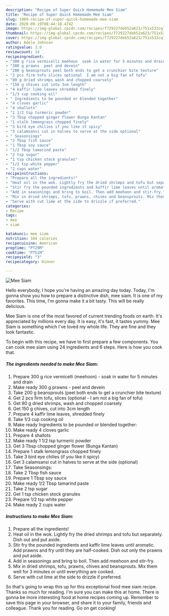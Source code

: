 ```yaml
---
description: "Recipe of Super Quick Homemade Mee Siam"
title: "Recipe of Super Quick Homemade Mee Siam"
slug: 1969-recipe-of-super-quick-homemade-mee-siam
date: 2020-09-19T08:44:18.474Z
image: https://img-global.cpcdn.com/recipes/f729227deb52a623/751x532cq70/mee-siam-recipe-main-photo.jpg
thumbnail: https://img-global.cpcdn.com/recipes/f729227deb52a623/751x532cq70/mee-siam-recipe-main-photo.jpg
cover: https://img-global.cpcdn.com/recipes/f729227deb52a623/751x532cq70/mee-siam-recipe-main-photo.jpg
author: Adele Johnson
ratingvalue: 3.6
reviewcount: 14
recipeingredient:
- "300 g rice vermicelli meehoon  soak in water for 5 minutes and drain"
- "300 g prawns  peel and devein"
- "200 g beansprouts peel both ends to get a crunchier bite texture"
- "2 pcs firm tofu slices optional  I am not a big fan of tofu"
- "80 g dried shrimps wash and chopped coarsely"
- "150 g chives cut into 3cm length"
- "4 kaffir lime leaves shredded finely"
- "1/3 cup cooking oil"
- " Ingredients to be pounded or blended together"
- "4 cloves garlic"
- "4 shallots"
- "1 1/2 tsp turmeric powder"
- "3 Tbsp chopped ginger flower Bunga Kantan"
- "1 stalk lemongrass chopped finely"
- "3 bird eye chilies if you like it spicy"
- "3 calamsansi cut in halves to serve at the side optional"
- " Seasonsings"
- "2 Tbsp fish sauce"
- "1 Tbsp soy sauce"
- "1/2 Tbsp tamarind paste"
- "2 tsp sugar"
- "1 tsp chicken stock granules"
- "1/2 tsp white pepper"
- "2 cups water"
recipeinstructions:
- "Prepare all the ingredients!"
- "Heat oil in the wok. Lightly fry the dried shrimps and tofu but separately. Dish out and put aside."
- "Stir fry the pounded ingredients and kaffir lime leaves until aromatic. Add prawns and fry until they are half-cooked. Dish out only the prawns and put aside."
- "Add in seasonings and bring to boil. Then add meehoon and stir-fry."
- "Mix in dried shrimps, tofu, prawns, chives and beansprouts. Mix them well for 3 minutes or until everything are cooked."
- "Serve with cut lime at the side to drizzle if preferred."
categories:
- Recipe
tags:
- mee
- siam

katakunci: mee siam 
nutrition: 164 calories
recipecuisine: American
preptime: "PT29M"
cooktime: "PT51M"
recipeyield: "3"
recipecategory: Dinner

---
```



![Mee Siam](https://img-global.cpcdn.com/recipes/f729227deb52a623/751x532cq70/mee-siam-recipe-main-photo.jpg)

Hello everybody, I hope you're having an amazing day today. Today, I'm gonna show you how to prepare a distinctive dish, mee siam. It is one of my favorites. This time, I'm gonna make it a bit tasty. This will be really delicious.



Mee Siam is one of the most favored of current trending foods on earth. It's appreciated by millions every day. It is easy, it's fast, it tastes yummy. Mee Siam is something which I've loved my whole life. They are fine and they look fantastic.


To begin with this recipe, we have to first prepare a few components. You can cook mee siam using 24 ingredients and 6 steps. Here is how you cook that.

<!--inarticleads1-->

##### The ingredients needed to make Mee Siam:

1. Prepare 300 g rice vermicelli (meehoon) - soak in water for 5 minutes and drain
1. Make ready 300 g prawns - peel and devein
1. Take 200 g beansprouts (peel both ends to get a crunchier bite texture)
1. Get 2 pcs firm tofu, slices (optional - I am not a big fan of tofu)
1. Get 80 g dried shrimps, wash and chopped coarsely
1. Get 150 g chives, cut into 3cm length
1. Prepare 4 kaffir lime leaves, shredded finely
1. Take 1/3 cup cooking oil
1. Make ready  Ingredients to be pounded or blended together:
1. Make ready 4 cloves garlic
1. Prepare 4 shallots
1. Make ready 1 1/2 tsp turmeric powder
1. Get 3 Tbsp chopped ginger flower (Bunga Kantan)
1. Prepare 1 stalk lemongrass chopped finely
1. Take 3 bird eye chilies (if you like it spicy)
1. Get 3 calamsansi cut in halves to serve at the side (optional)
1. Take  Seasonsings:
1. Take 2 Tbsp fish sauce
1. Prepare 1 Tbsp soy sauce
1. Make ready 1/2 Tbsp tamarind paste
1. Take 2 tsp sugar
1. Get 1 tsp chicken stock granules
1. Prepare 1/2 tsp white pepper
1. Make ready 2 cups water




<!--inarticleads2-->

##### Instructions to make Mee Siam:

1. Prepare all the ingredients!
1. Heat oil in the wok. Lightly fry the dried shrimps and tofu but separately. Dish out and put aside.
1. Stir fry the pounded ingredients and kaffir lime leaves until aromatic. Add prawns and fry until they are half-cooked. Dish out only the prawns and put aside.
1. Add in seasonings and bring to boil. Then add meehoon and stir-fry.
1. Mix in dried shrimps, tofu, prawns, chives and beansprouts. Mix them well for 3 minutes or until everything are cooked.
1. Serve with cut lime at the side to drizzle if preferred.




So that's going to wrap this up for this exceptional food mee siam recipe. Thanks so much for reading. I'm sure you can make this at home. There is gonna be more interesting food at home recipes coming up. Remember to save this page in your browser, and share it to your family, friends and colleague. Thank you for reading. Go on get cooking!
